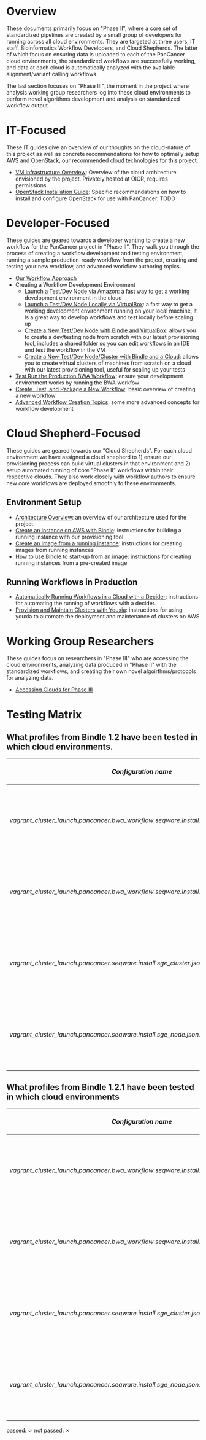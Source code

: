 # Overview

These documents primarily focus on "Phase II", where a core set of standardized pipelines are created by a small group of developers for running across all cloud environments.  They are targeted at three users, IT staff, Bioinformatics Workflow Developers, and Cloud Shepherds.  The latter of which focus on ensuring data is uploaded to each of the PanCancer cloud environments, the standardized workflows are successfully working, and data at each cloud is automatically analyzed with the available alignment/variant calling workflows.

The last section focuses on "Phase III", the moment in the project where analysis working group researchers log into these cloud environments to perform novel algorithms development and analysis on standardized workflow output.

# IT-Focused

These IT guides give an overview of our thoughts on the cloud-nature of this project as well as concrete recommendations for how to optimally setup AWS and OpenStack, our recommended cloud technologies for this project.

* [VM Infrastructure Overview](https://wiki.oicr.on.ca/display/PANCANCER/PanCancer+VM+Deployment+Guide): Overview of the cloud architecture envisioned by the project. Privately hosted at OICR, requires permissions. 
* [OpenStack Installation Guide](openstack_install.md): Specific recommendations on how to install and configure OpenStack for use with PanCancer. TODO

# Developer-Focused

These guides are geared towards a developer wanting to create a new workflow for the PanCancer project in "Phase II".  They walk you through the process of creating a workflow development and testing environment, running a sample production-ready workflow from the project, creating and testing your new workflow, and advanced workflow authoring topics.

* [Our Workflow Approach](workflow_approach.md)
* Creating a Workflow Development Environment
    * [Launch a Test/Dev Node via Amazon](dev_node_ami.md): a fast way to get a working development environment in the cloud
    * [Launch a Test/Dev Node Locally via VirtualBox](dev_node_ova.md): a fast way to get a working development environment running on your local machine, it is a great way to develop workflows and test locally before scaling up
    * [Create a New Test/Dev Node with Bindle and VirtualBox](dev_node_ova_shared.md): allows you to create a dev/testing node from scratch with our latest provisioning tool, includes a shared folder so you can edit workflows in an IDE and test the workflow in the VM
    * [Create a New Test/Dev Node/Cluster with Bindle and a Cloud](prod_cluster_with_bindle.md): allows you to create virtual clusters of machines from scratch on a cloud with our latest provisioning tool, useful for scaling up your tests
* [Test Run the Production BWA Workflow](run_bwa.md): ensure your development environment works by running the BWA workfow
* [Create, Test, and Package a New Workflow](create_workflow.md): basic overview of creating a new workflow
* [Advanced Workflow Creation Topics](advanced_workflows.md): some more advanced concepts for workflow development

# Cloud Shepherd-Focused

These guides are geared towards our "Cloud Shepherds".  For each cloud environment we have assigned a cloud shepherd to 1) ensure our provisioning process can build virtual clusters in that environment and 2) setup automated running of core "Phase II" workflows within their respective clouds. They also work closely with workflow authors to ensure new core workflows are deployed smoothly to these environments.

## Environment Setup

* [Architecture Overview](architecture-overview.md): an overview of our architecture used for the project.
* [Create an instance on AWS with Bindle](prod_instance_with_bindle.md): instructions for building a running instance with our provisioning tool
* [Create an image from a running instance](image_instance.md): instructions for creating images from running instances
* [How to use Bindle to start-up from an image](instance_from_image_with_bindle.md): instructions for creating running instances from a pre-created image

## Running Workflows in Production

* [Automatically Running Workflows in a Cloud with a Decider](run_bwa_with_decider.md): instructions for automating the running of workflows with a decider.
* [Provision and Maintain Clusters with Youxia](youxia.md): instructions for using youxia to automate the deployment and maintenance of clusters on AWS

# Working Group Researchers

These guides focus on researchers in "Phase III" who are accessing the cloud environments, analyzing data produced in "Phase II" with the standardized workflows, and creating their own novel algoirthms/protocols for analyzing data.

* [Accessing Clouds for Phase III](researchers_accessing_clouds.md)

# Testing Matrix

## What profiles from Bindle 1.2 have been tested in which cloud environments.

| *Configuration name*  | VirtualBox | AWS      | vCloud (London) | OpenStack (Toronto)  | OpenStack (Icehouse-Toronto) | OpenStack (Chicago) | OpenStack (Heidelberg) | OpenStack (Seoul) | Tokyo | Barcelona |
|-----|:----------:|:--------:|:---------:|:------:|:--------:|:--:|:--:|:--:|:--:|:--:|
|*vagrant_cluster_launch.pancancer.bwa_workflow.seqware.install.sge_cluster.json.template* | NA | &#x2713; Vagrant 1.6.3, vagrant-aws (0.4.1), Ubuntu 12.04, Amish | &#x2713; Vagrant 1.6.3, vagrant-openstack-plugin (0.3.3), Ubuntu 12.04, Adam | &#x2713; Vagrant 1.6.3, vagrant-openstack-plugin (0.7.0), Ubuntu 12.04, Amish | &#x2713; Vagrant 1.6.3, vagrant-openstack-plugin (0.7.0), Ubuntu 12.04, Amish | &#x2713; Vagrant 1.6.3, vagrant-openstack-plugin (0.7.0), Ubuntu 12.04, Brian | &#x2713; Vagrant 1.6.3, vagrant-openstack-plugin (0.7.0), Ubuntu 12.04, Wei  |  &#x2717; Vagrant 1.6.3, vagrant-openstack-plugin (0.7.0), Ubuntu 12.04, Wei| | |
|*vagrant_cluster_launch.pancancer.bwa_workflow.seqware.install.sge_node.json.template* | &#x2713; Vagrant 1.3.5, MacOSX, Brian | &#x2713; Vagrant 1.6.3, vagrant-aws (0.4.1), Ubuntu 12.04, Amish | &#x2713; Vagrant 1.6.3, vagrant-openstack-plugin (0.3.3), Ubuntu 12.04, Adam | &#x2713; Vagrant 1.6.3, vagrant-openstack-plugin (0.7.0), Ubuntu 12.04, Amish | &#x2713; Vagrant 1.6.3, vagrant-openstack-plugin (0.7.0), Ubuntu 12.04, Amish | &#x2713; Vagrant 1.6.3, vagrant-openstack-plugin (0.7.0), Ubuntu 12.04, Brian | &#x2713; Vagrant 1.6.3, vagrant-openstack-plugin (0.7.0), Ubuntu 12.04, Wei  |  &#x2717; Vagrant 1.6.3, vagrant-openstack-plugin (0.7.0), Ubuntu 12.04, Wei| | |
|*vagrant_cluster_launch.pancancer.seqware.install.sge_cluster.json.template* | NA | &#x2713; Vagrant 1.6.3, vagrant-aws (0.4.1), Ubuntu 12.04, Amish | &#x2713; Vagrant 1.6.3, vagrant-openstack-plugin (0.3.3), Ubuntu 12.04, Adam | &#x2713; Vagrant 1.6.3, vagrant-openstack-plugin (0.7.0), Ubuntu 12.04, Amish| &#x2713; Vagrant 1.6.3, vagrant-openstack-plugin (0.7.0), Ubuntu 12.04, Amish | &#x2713; Vagrant 1.6.3, vagrant-openstack-plugin (0.7.0), Ubuntu 12.04, Brian | &#x2713; Vagrant 1.6.3, vagrant-openstack-plugin (0.7.0), Ubuntu 12.04, Wei  |  &#x2717; Vagrant 1.6.3, vagrant-openstack-plugin (0.7.0), Ubuntu 12.04, Wei| | |
|*vagrant_cluster_launch.pancancer.seqware.install.sge_node.json.template* |  &#x2713; Vagrant 1.3.5, MacOSX, Brian | &#x2713; Vagrant 1.6.3, vagrant-aws (0.4.1), Ubuntu 12.04, Amish | &#x2713; Vagrant 1.6.3, vagrant-openstack-plugin (0.3.3), Ubuntu 12.04, Adam | &#x2713; Vagrant 1.6.3, vagrant-openstack-plugin (0.7.0), Ubuntu 12.04, Amish | &#x2713; Vagrant 1.6.3, vagrant-openstack-plugin (0.7.0), Ubuntu 12.04, Amish | &#x2713; Vagrant 1.6.3, vagrant-openstack-plugin (0.7.0), Ubuntu 12.04, Brian | &#x2713; Vagrant 1.6.3, vagrant-openstack-plugin (0.7.0), Ubuntu 12.04, Wei |  &#x2717; Vagrant 1.6.3, vagrant-openstack-plugin (0.7.0), Ubuntu 12.04, Wei| | |

## What profiles from Bindle 1.2.1 have been tested in which cloud environments

| *Configuration name*  | VirtualBox | AWS      | vCloud (London) | OpenStack (Toronto)  | OpenStack (Icehouse-Toronto) | OpenStack (Chicago) | OpenStack (Heidelberg) | OpenStack (Seoul) | Tokyo | Barcelona |
|-----|:----------:|:--------:|:---------:|:------:|:--------:|:--:|:--:|:--:|:--:|:--:|
|*vagrant_cluster_launch.pancancer.bwa_workflow.seqware.install.sge_cluster.json.template* | NA | &#x2713; Vagrant 1.6.3, vagrant-aws (0.5.0), Ubuntu 12.04, Amish |  |  | &#x2713; Vagrant 1.6.3, vagrant-openstack-plugin (0.7.0), Ubuntu 12.04, Amish |  |  |  | | |
|*vagrant_cluster_launch.pancancer.bwa_workflow.seqware.install.sge_node.json.template* | | &#x2713; Vagrant 1.6.3, vagrant-aws (0.5.0), Ubuntu 12.04, Amish | | | &#x2713; Vagrant 1.6.3, vagrant-openstack-plugin (0.7.0), Ubuntu 12.04, Amish |  |  |  |  |  |
|*vagrant_cluster_launch.pancancer.seqware.install.sge_cluster.json.template* | NA | &#x2713; Vagrant 1.6.3, vagrant-aws (0.5.0), Ubuntu 12.04, Amish | | | &#x2713; Vagrant 1.6.3, vagrant-openstack-plugin (0.7.0), Ubuntu 12.04, Amish |  |  |  |  |  |
|*vagrant_cluster_launch.pancancer.seqware.install.sge_node.json.template* |  | &#x2713; Vagrant 1.6.3, vagrant-aws (0.5.0), Ubuntu 12.04, Amish |  |  | &#x2713; Vagrant 1.6.3, vagrant-openstack-plugin (0.7.0), Ubuntu 12.04, Amish |  |  |  |  |  |

passed: &#x2713; not passed: &#x2717;

